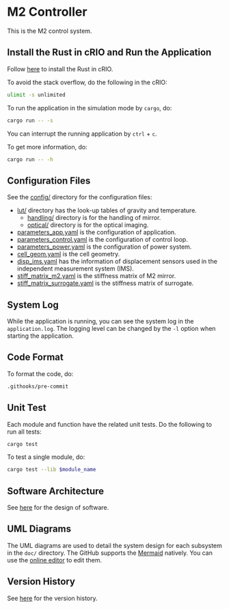 # M2 Controller

This is the M2 control system.

## Install the Rust in cRIO and Run the Application

Follow [here](https://www.rust-lang.org/tools/install) to install the Rust in cRIO.

To avoid the stack overflow, do the following in the cRIO:

```bash
ulimit -s unlimited
```

To run the application in the simulation mode by `cargo`, do:

```bash
cargo run -- -s
```

You can interrupt the running application by `ctrl` + `c`.

To get more information, do:

```bash
cargo run -- -h
```

## Configuration Files

See the [config/](config) directory for the configuration files:

- [lut/](config/lut/) directory has the look-up tables of gravity and temperature.
  - [handling/](config/lut/handling/) directory is for the handling of mirror.
  - [optical/](config/lut/optical/) directory is for the optical imaging.
- [parameters_app.yaml](config/parameters_app.yaml) is the configuration of application.
- [parameters_control.yaml](config/parameters_control.yaml) is the configuration of control loop.
- [parameters_power.yaml](config/parameters_power.yaml) is the configuration of power system.
- [cell_geom.yaml](config/cell_geom.yaml) is the cell geometry.
- [disp_ims.yaml](config/disp_ims.yaml) has the information of displacement sensors used in the independent measurement system (IMS).
- [stiff_matrix_m2.yaml](config/stiff_matrix_m2.yaml) is the stiffness matrix of M2 mirror.
- [stiff_matrix_surrogate.yaml](config/stiff_matrix_surrogate.yaml) is the stiffness matrix of surrogate.

## System Log

While the application is running, you can see the system log in the `application.log`.
The logging level can be changed by the `-l` option when starting the application.

## Code Format

To format the code, do:

```bash
.githooks/pre-commit
```

## Unit Test

Each module and function have the related unit tests.
Do the following to run all tests:

```bash
cargo test
```

To test a single module, do:

```bash
cargo test --lib $module_name
```

## Software Architecture

See [here](doc/README.md) for the design of software.

## UML Diagrams

The UML diagrams are used to detail the system design for each subsystem in the `doc/` directory.
The GitHub supports the [Mermaid](https://github.com/mermaid-js/mermaid) natively.
You can use the [online editor](https://mermaid.live) to edit them.

## Version History

See [here](doc/version_history.md) for the version history.
